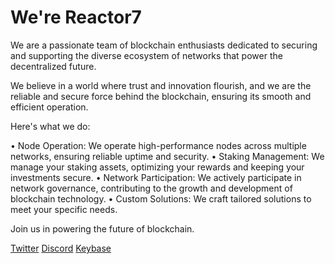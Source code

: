 # **We're Reactor7**
We are a passionate team of blockchain enthusiasts dedicated to securing and supporting the diverse ecosystem of networks that power the decentralized future. 

We believe in a world where trust and innovation flourish, and we are the reliable and secure force behind the blockchain, ensuring its smooth and efficient operation. 

Here's what we do:

• Node Operation: We operate high-performance nodes across multiple networks, ensuring reliable uptime and security.
• Staking Management: We manage your staking assets, optimizing your rewards and keeping your investments secure. 
• Network Participation: We actively participate in network governance, contributing to the growth and development of blockchain technology.
• Custom Solutions: We craft tailored solutions to meet your specific needs.



Join us in powering the future of blockchain.

[Twitter](https://x.com/Reactor7Team)
[Discord](https://discord.com/users/938767098040172574/)
[Keybase](https://keybase.io/reactor7team)
